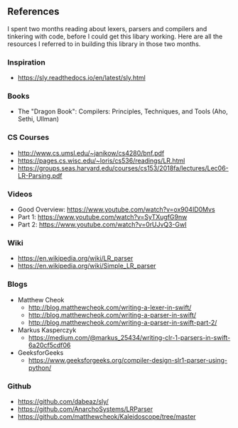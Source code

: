 ## References
I spent two months reading about lexers, parsers and compilers and tinkering with code, before I could get this libary working. 
Here are all the resources I referred to in building this library in those two months. 

### Inspiration
* https://sly.readthedocs.io/en/latest/sly.html
  
### Books 
* The "Dragon Book": Compilers: Principles, Techniques, and Tools (Aho, Sethi, Ullman)
  
### CS Courses
* http://www.cs.umsl.edu/~janikow/cs4280/bnf.pdf
* https://pages.cs.wisc.edu/~loris/cs536/readings/LR.html
* https://groups.seas.harvard.edu/courses/cs153/2018fa/lectures/Lec06-LR-Parsing.pdf
 
### Videos
* Good Overview: https://www.youtube.com/watch?v=ox904ID0Mvs
* Part 1: https://www.youtube.com/watch?v=SyTXugfG9nw
* Part 2: https://www.youtube.com/watch?v=0rUJvQ3-GwI
 
### Wiki
* https://en.wikipedia.org/wiki/LR_parser
* https://en.wikipedia.org/wiki/Simple_LR_parser

### Blogs
* Matthew Cheok
  * http://blog.matthewcheok.com/writing-a-lexer-in-swift/
  * http://blog.matthewcheok.com/writing-a-parser-in-swift/
  * http://blog.matthewcheok.com/writing-a-parser-in-swift-part-2/
* Markus Kasperczyk
  * https://medium.com/@markus_25434/writing-clr-1-parsers-in-swift-6a20cf5cdf06
* GeeksforGeeks
  * https://www.geeksforgeeks.org/compiler-design-slr1-parser-using-python/

### Github
* https://github.com/dabeaz/sly/
* https://github.com/AnarchoSystems/LRParser
* https://github.com/matthewcheok/Kaleidoscope/tree/master

